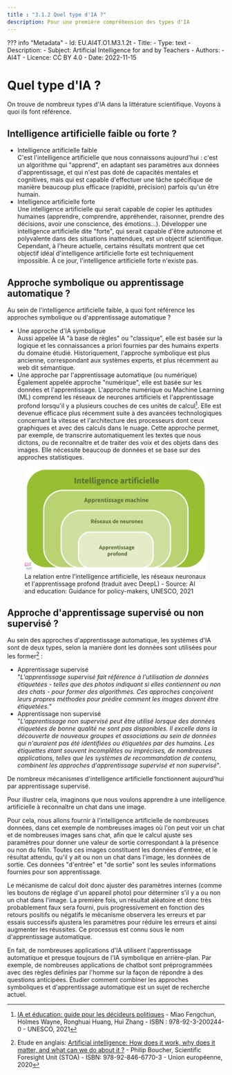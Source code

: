```yaml
---
title : "3.1.2 Quel type d'IA ?"
description: Pour une première compréhension des types d'IA
---
```

??? info "Metadata"
    - Id: EU.AI4T.O1.M3.1.2t
    - Title: 
    - Type: text
    - Description: 
    - Subject: Artificial Intelligence for and by Teachers
    - Authors:
        - AI4T 
    - Licence: CC BY 4.0
    - Date: 2022-11-15


# Quel type d'IA ?  
On trouve de nombreux types d'IA dans la littérature scientifique. Voyons à quoi ils font référence.

## Intelligence artificielle faible ou forte ?
- Intelligence artificielle faible  
  C'est l'intelligence artificielle que nous connaissons aujourd'hui : c'est un algorithme qui "apprend", en adaptant ses paramètres aux données d'apprentissage, et qui n'est pas doté de capacités mentales et cognitives, mais qui est capable d'effectuer une tâche spécifique de manière beaucoup plus efficace (rapidité, précision) parfois qu'un être humain.
- Intelligence artificielle forte  
  Une intelligence artificielle qui serait capable de copier les aptitudes humaines (apprendre, comprendre, appréhender, raisonner, prendre des décisions, avoir une conscience, des émotions...). Développer une intelligence artificielle dite "forte", qui serait capable d'être autonome et polyvalente dans des situations inattendues, est un objectif scientifique. Cependant, à l'heure actuelle, certains résultats montrent que cet objectif idéal d'intelligence artificielle forte est techniquement impossible. À ce jour, l'intelligence artificielle forte n'existe pas.

## Approche symbolique ou apprentissage automatique ?

Au sein de l'intelligence artificielle faible, à quoi font référence les approches symbolique ou d'apprentissage automatique ?

- Une approche d'IA symbolique  
  Aussi appelée IA "à base de règles" ou "classique", elle est basée sur la logique et les connaissances a priori fournies par des humains experts du domaine étudié.
  Historiquement, l'approche symbolique est plus ancienne, correspondant aux systèmes experts, et plus récemment au web dit sémantique.
- Une approche par l'apprentissage automatique (ou numérique)  
  Également appelée approche "numérique", elle est basée sur les données et l'apprentissage.
  L'approche numérique ou Machine Learning (ML) comprend les réseaux de neurones artificiels et l'apprentissage profond lorsqu'il y a plusieurs couches de ces unités de calcul[^1]. Elle est devenue efficace plus récemment suite à des avancées technologiques concernant la vitesse et l'architecture des processeurs dont ceux graphiques et avec des calculs dans le nuage. Cette approche permet, par exemple, de transcrire automatiquement les textes que nous dictons, ou de reconnaître et de traiter des voix et des objets dans des images. Elle nécessite beaucoup de données et se base sur des approches statistiques.

<figure>
  <img src="Images/Machine-Learning-NN-Deep-Learning-FR.png" alt= "Relationship between AI types">
  <figcaption>La relation entre l'intelligence artificielle, les réseaux neuronaux et l'apprentissage profond (traduit avec DeepL) - Source: AI and education: Guidance for policy-makers, UNESCO, 2021</figcaption>
</figure>

## Approche d'apprentissage supervisé ou non supervisé ?

Au sein des approches d'apprentissage automatique, les systèmes d'IA sont de deux types, selon la manière dont les données sont utilisées pour les former[^2] :

- Apprentissage supervisé  
  "*L'apprentissage supervisé fait référence à l'utilisation de données étiquetées - telles que des photos indiquant si elles contiennent ou non des chats - pour former des algorithmes. Ces approches conçoivent leurs propres méthodes pour prédire comment les images doivent être étiquetées.*"
- Apprentissage non supervisé  
  "*L'apprentissage non supervisé peut être utilisé lorsque des données étiquetées de bonne qualité ne sont pas disponibles. Il excelle dans la découverte de nouveaux groupes et associations au sein de données qui n'auraient pas été identifiées ou étiquetées par des humains. Les étiquettes étant souvent incomplètes ou imprécises, de nombreuses applications, telles que les systèmes de recommandation de contenu, combinent les approches d'apprentissage supervisé et non supervisé*".

De nombreux mécanismes d'intelligence artificielle fonctionnent aujourd'hui par apprentissage supervisé.

Pour illustrer cela, imaginons que nous voulons apprendre à une intelligence artificielle à reconnaître un chat dans une image.

Pour cela, nous allons fournir à l'intelligence artificielle de nombreuses données, dans cet exemple de nombreuses images où l'on peut voir un chat et de nombreuses images sans chat, afin que le calcul ajuste ses paramètres pour donner une valeur de sortie correspondant à la présence ou non du félin.
Toutes ces images constituent les données d'entrée, et le résultat attendu, qu'il y ait ou non un chat dans l'image, les données de sortie. Ces données "d'entrée" et "de sortie" sont les seules informations fournies pour son apprentissage.

Le mécanisme de calcul doit donc ajuster des paramètres internes (comme les boutons de réglage d'un appareil photo) pour déterminer s'il y a ou non un chat dans l'image. La première fois, un résultat aléatoire et donc très probablement faux sera fourni, puis progressivement en fonction des retours positifs ou négatifs le mécanisme observera les erreurs et par essais successifs ajustera les paramètres pour réduire les erreurs et ainsi augmenter les réussites. Ce processus est connu sous le nom d'apprentissage automatique.

En fait, de nombreuses applications d'IA utilisent l'apprentissage automatique et presque toujours de l'IA symbolique en arrière-plan.
Par exemple, de nombreuses applications de chatbot sont préprogrammées avec des règles définies par l'homme sur la façon de répondre à des questions anticipées. Étudier comment combiner les approches symboliques et d'apprentissage automatique est un sujet de recherche actuel.

[^1]: [IA et éducation: guide pour les décideurs politiques](https://unesdoc.unesco.org/ark:/48223/pf0000380006) - Miao Fengchun, Holmes Wayne, Ronghuai Huang, Hui Zhang - ISBN : 978-92-3-200244-0 - UNESCO, 2021

[^2]: Etude en anglais: [Artificial intelligence: How does it work, why does it matter, and what can we do about it ?](https://www.europarl.europa.eu/thinktank/en/document/EPRS_STU(2020)641547) - Philip Boucher, Scientific Foresight Unit (STOA) - ISBN: 978-92-846-6770-3 - Union européenne, 2020
